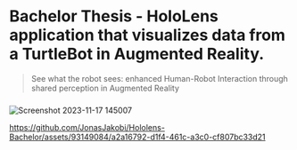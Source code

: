# Bachelor Thesis - HoloLens application that visualizes data from a TurtleBot in Augmented Reality. 
>See what the robot sees: enhanced Human-Robot Interaction through shared perception in Augmented Reality
### 



![Screenshot 2023-11-17 145007](https://github.com/JonasJakobi/Hololens-Bachelor/assets/93149084/b07e9bda-a100-45fb-92a3-de7807fa6a46)



https://github.com/JonasJakobi/Hololens-Bachelor/assets/93149084/a2a16792-d1f4-461c-a3c0-cf807bc33d21




##
